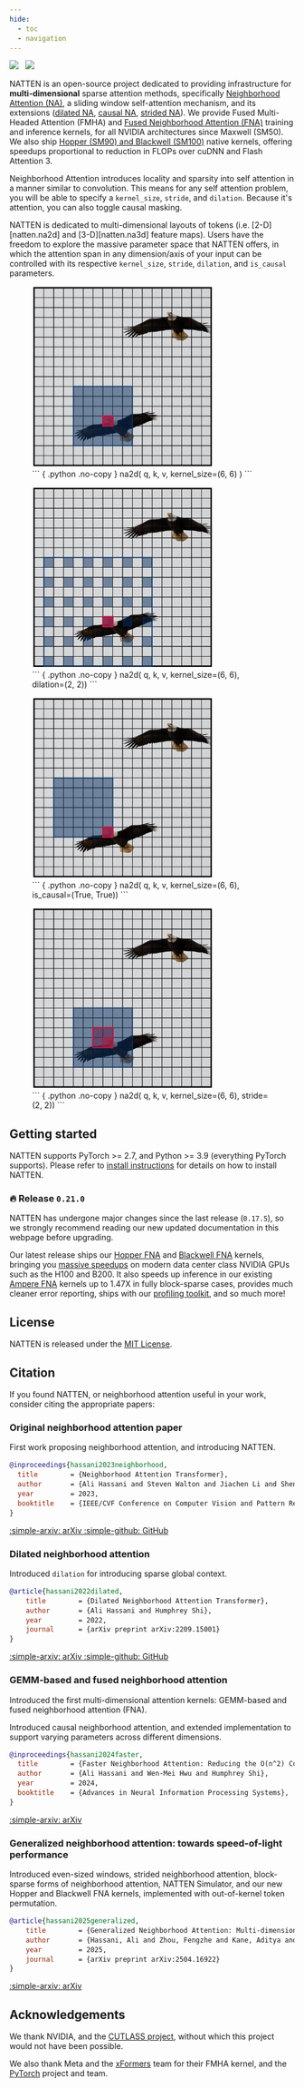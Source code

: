 ```yaml
---
hide:
  - toc
  - navigation
---
```


<a href="https://pypi.org/project/natten/"><img src="https://img.shields.io/pypi/v/natten" /></a>
&nbsp;
<a href="https://natten.org/install/"><img src="https://img.shields.io/badge/Install%20instructions-0A3161" /></a>

NATTEN is an open-source project dedicated to providing infrastructure for
**multi-dimensional** sparse attention methods, specifically
[Neighborhood Attention (NA)](https://openaccess.thecvf.com/content/CVPR2023/html/Hassani_Neighborhood_Attention_Transformer_CVPR_2023_paper.html),
a sliding window self-attention mechanism, and its extensions
([dilated NA](https://arxiv.org/abs/2209.15001),
[causal NA](https://arxiv.org/abs/2403.04690),
[strided NA](https://arxiv.org/abs/2504.16922)).
We provide Fused Multi-Headed Attention (FMHA) and
[Fused Neighborhood Attention (FNA)](https://arxiv.org/abs/2403.04690)
training and inference kernels, for all NVIDIA architectures since Maxwell (SM50).
We also ship
[Hopper (SM90) and Blackwell (SM100)](https://arxiv.org/abs/2504.16922) native kernels, offering
speedups proportional to reduction in FLOPs over cuDNN and Flash Attention 3.

Neighborhood Attention introduces locality and sparsity into self attention in a manner similar to
convolution.
This means for any self attention problem, you will be able to specify a `kernel_size`, `stride`,
and `dilation`. Because it's attention, you can also toggle causal masking.

NATTEN is dedicated to multi-dimensional layouts of tokens (i.e.
[2-D][natten.na2d] and
[3-D][natten.na3d] feature maps).
Users have the freedom to explore the massive parameter space that NATTEN offers, in which the
attention span in any dimension/axis of your input can be controlled with its respective
`kernel_size`, `stride`, `dilation`, and `is_causal` parameters.


<div class="image-box">
  <figure class="figure">
      <img alt="2D neighborhood attention with kernel size 6x6."
      src="assets/viz/na.png" width="320" />
    <figcaption class="code-caption">
        ``` { .python .no-copy }
        na2d(
            q, k, v,
            kernel_size=(6, 6)
        )
        ```
    </figcaption>
  </figure>
  <figure class="figure">
      <img alt="2D dilated neighborhood attention with kernel size 6x6, dilation 2x2."
      src="assets/viz/dina.png" width="320" />
    <figcaption class="code-caption">
        ``` { .python .no-copy }
        na2d(
            q, k, v,
            kernel_size=(6, 6),
            dilation=(2, 2))
        ```
    </figcaption>
  </figure>
</div>

<div class="image-box">
  <figure class="figure">
      <img alt="2D causal neighborhood attention with kernel size 6x6."
      src="assets/viz/cna.png" width="320" />
    <figcaption class="code-caption">
        ``` { .python .no-copy }
        na2d(
            q, k, v,
            kernel_size=(6, 6),
            is_causal=(True, True))
        ```
    </figcaption>
  </figure>
  <figure class="figure">
      <img alt="2D strided neighborhood attention with kernel size 6x6, stride 2x2."
      src="assets/viz/gna.png" width="320" />
    <figcaption class="code-caption">
        ``` { .python .no-copy }
        na2d(
            q, k, v,
            kernel_size=(6, 6),
            stride=(2, 2))
        ```
    </figcaption>
  </figure>
</div>

## Getting started

NATTEN supports PyTorch >= 2.7, and Python >= 3.9 (everything PyTorch supports).
Please refer to [install instructions](install.md) for details on how to install NATTEN.

### :fire: Release `0.21.0`

NATTEN has undergone major changes since the last release (`0.17.5`), so we strongly recommend
reading our new updated documentation in this webpage before upgrading.

Our latest release ships our [Hopper FNA](backends.md#hopper-fna-fmha) and
[Blackwell FNA](backends.md#blackwell-fna-fmha) kernels, bringing you
[massive speedups](profiler.md#hopper-and-blackwell-examples) on
modern data center class NVIDIA GPUs such as the H100 and B200.
It also speeds up inference in our existing
[Ampere FNA](backends.md#cutlass-fna-fmha) kernels up to 1.47X in fully
block-sparse cases, provides much cleaner error reporting, ships with our
[profiling toolkit](profiler.md), and so much more!

## License
NATTEN is released under the [MIT License](https://github.com/SHI-Labs/NATTEN/tree/main/LICENSE).

## Citation
If you found NATTEN, or neighborhood attention useful in your work, consider citing the appropriate
papers:

### Original neighborhood attention paper
First work proposing neighborhood attention, and introducing NATTEN.

```bibtex
@inproceedings{hassani2023neighborhood,
  title        = {Neighborhood Attention Transformer},
  author       = {Ali Hassani and Steven Walton and Jiachen Li and Shen Li and Humphrey Shi},
  year         = 2023,
  booktitle    = {IEEE/CVF Conference on Computer Vision and Pattern Recognition (CVPR)}
}
```

<a href="https://arxiv.org/abs/2204.07143" class="md-button md-button--primary" target="_blank">
    :simple-arxiv: arXiv
</a>
<a href="https://github.com/SHI-Labs/Neighborhood-Attention-Transformer" class="md-button" target="_blank">
    :simple-github: GitHub
</a>

### Dilated neighborhood attention
Introduced `dilation` for introducing sparse global context.

```bibtex
@article{hassani2022dilated,
	title        = {Dilated Neighborhood Attention Transformer},
	author       = {Ali Hassani and Humphrey Shi},
	year         = 2022,
	journal      = {arXiv preprint arXiv:2209.15001}
}
```

<a href="https://arxiv.org/abs/2209.15001" class="md-button md-button--primary" target="_blank">
    :simple-arxiv: arXiv
</a>
<a href="https://github.com/SHI-Labs/Neighborhood-Attention-Transformer" class="md-button" target="_blank">
    :simple-github: GitHub
</a>

### GEMM-based and fused neighborhood attention

Introduced the first multi-dimensional attention kernels: GEMM-based and fused neighborhood
attention (FNA).

Introduced causal neighborhood attention, and extended implementation to support varying parameters
across different dimensions.

```bibtex
@inproceedings{hassani2024faster,
  title        = {Faster Neighborhood Attention: Reducing the O(n^2) Cost of Self Attention at the Threadblock Level},
  author       = {Ali Hassani and Wen-Mei Hwu and Humphrey Shi},
  year         = 2024,
  booktitle    = {Advances in Neural Information Processing Systems},
}
```

<a href="https://arxiv.org/abs/2403.04690" class="md-button md-button--primary" target="_blank">
    :simple-arxiv: arXiv
</a>

### Generalized neighborhood attention: towards speed-of-light performance
Introduced even-sized windows, strided neighborhood attention, block-sparse forms of neighborhood
attention, NATTEN Simulator, and our new Hopper and Blackwell FNA kernels, implemented with
out-of-kernel token permutation.

```bibtex
@article{hassani2025generalized,
	title        = {Generalized Neighborhood Attention: Multi-dimensional Sparse Attention at the Speed of Light},
	author       = {Hassani, Ali and Zhou, Fengzhe and Kane, Aditya and Huang, Jiannan and Chen, Chieh-Yun and Shi, Min and Walton, Steven and Hoehnerbach, Markus and Thakkar, Vijay and Isaev, Michael and others},
	year         = 2025,
	journal      = {arXiv preprint arXiv:2504.16922}
}
```

<a href="https://arxiv.org/abs/2504.16922" class="md-button md-button--primary" target="_blank">
    :simple-arxiv: arXiv
</a>

## Acknowledgements

We thank NVIDIA, and the [CUTLASS project](https://github.com/NVIDIA/cutlass/), without which this
project would not have been possible.

We also thank Meta and the [xFormers](https://github.com/facebookresearch/xformers/) team
for their FMHA kernel, and the [PyTorch](https://github.com/pytorch/pytorch/) project and team.

